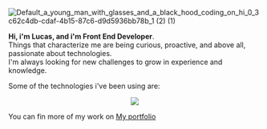 

![Default_a_young_man_with_glasses_and_a_black_hood_coding_on_hi_0_3c62c4db-cdaf-4b15-87c6-d9d5936bb78b_1 (2) (1)](https://github.com/Lidbetan/Lidbetan/assets/131318671/b664bfc4-aed6-4b8c-8507-a74b857f6fe9) <p>
   <p>
     <strong>Hi, i'm Lucas, and i'm Front End Developer</strong>.<br/>Things that characterize me are being curious, proactive, and above all, passionate about technologies.<br/> I'm always looking for new challenges to grow in experience and knowledge. 
  </p>

Some of the technologies i've been using are: 
  
  <p align="center">
    <a href="https://skillicons.dev">
      <img src="https://skillicons.dev/icons?i=html,css,javascript,typescript,sass,bootstrap,tailwind,react,firebase,git" />
    </a>
  </p>


You can fin more of my work on
[My portfolio](https://lidb-portfolio.netlify.app/ "My portfolio") 
